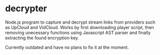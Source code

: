 # decrypter

Node.js program to capture and decrypt stream links from providers such as UpCloud and VidCloud.
Works by first downloading player script, then removing unecessary functions using Javascript AST parser and finally extracting the found encryption key.

Currently outdated and have no plans to fix it at the moment.

